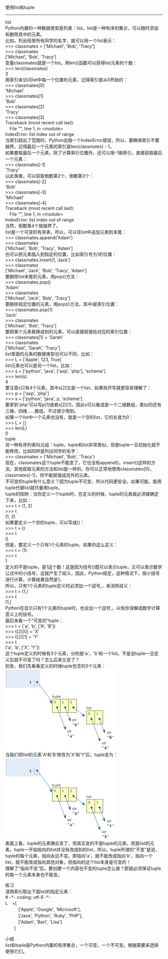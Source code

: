 使用list和tuple  
________________________________________  
list  
Python内置的一种数据类型是列表：list。list是一种有序的集合，可以随时添加和删除其中的元素。  
比如，列出班里所有同学的名字，就可以用一个list表示：  
\>>> classmates = ['Michael', 'Bob', 'Tracy']  
\>>> classmates  
['Michael', 'Bob', 'Tracy']  
变量classmates就是一个list。用len()函数可以获得list元素的个数：  
\>>> len(classmates)  
3  
用索引来访问list中每一个位置的元素，记得索引是从0开始的：  
\>>> classmates[0]  
'Michael'  
\>>> classmates[1]  
'Bob'  
\>>> classmates[2]  
'Tracy'  
\>>> classmates[3]  
Traceback (most recent call last):  
　File "<stdin>", line 1, in <module\>  
IndexError: list index out of range  
当索引超出了范围时，Python会报一个IndexError错误，所以，要确保索引不要越界，记得最后一个元素的索引是len(classmates) - 1。  
如果要取最后一个元素，除了计算索引位置外，还可以用-1做索引，直接获取最后一个元素：  
\>>> classmates[-1]  
'Tracy'  
以此类推，可以获取倒数第2个、倒数第3个：  
\>>> classmates[-2]  
'Bob'  
\>>> classmates[-3]  
'Michael'  
\>>> classmates[-4]  
Traceback (most recent call last):  
　File "<stdin>", line 1, in <module\>  
IndexError: list index out of range  
当然，倒数第4个就越界了。  
list是一个可变的有序表，所以，可以往list中追加元素到末尾：  
\>>> classmates.append('Adam')  
\>>> classmates  
['Michael', 'Bob', 'Tracy', 'Adam']  
也可以把元素插入到指定的位置，比如索引号为1的位置：  
\>>> classmates.insert(1, 'Jack')  
\>>> classmates  
['Michael', 'Jack', 'Bob', 'Tracy', 'Adam']  
要删除list末尾的元素，用pop()方法：  
\>>> classmates.pop()  
'Adam'  
\>>> classmates  
['Michael', 'Jack', 'Bob', 'Tracy']  
要删除指定位置的元素，用pop(i)方法，其中i是索引位置：  
\>>> classmates.pop(1)  
'Jack'  
\>>> classmates   
['Michael', 'Bob', 'Tracy']   
要把某个元素替换成别的元素，可以直接赋值给对应的索引位置：  
\>>> classmates[1] = 'Sarah'  
\>>> classmates  
['Michael', 'Sarah', 'Tracy']  
list里面的元素的数据类型也可以不同，比如：  
\>>> L = ['Apple', 123, True]  
list元素也可以是另一个list，比如：  
\>>> s = ['python', 'java', ['asp', 'php'], 'scheme']  
\>>> len(s)  
4  
要注意s只有4个元素，其中s[2]又是一个list，如果拆开写就更容易理解了：  
\>>> p = ['asp', 'php']  
\>>> s = ['python', 'java', p, 'scheme']  
要拿到'php'可以写p[1]或者s[2][1]，因此s可以看成是一个二维数组，类似的还有三维、四维……数组，不过很少用到。  
如果一个list中一个元素也没有，就是一个空的list，它的长度为0：  
\>>> L = []  
\>>> len(L)  
0  
tuple  
另一种有序列表叫元组：tuple。tuple和list非常类似，但是tuple一旦初始化就不能修改，比如同样是列出同学的名字：  
\>>> classmates = ('Michael', 'Bob', 'Tracy')  
现在，classmates这个tuple不能变了，它也没有append()，insert()这样的方法。其他获取元素的方法和list是一样的，你可以正常地使用classmates[0]，classmates[-1]，但不能赋值成另外的元素。  
不可变的tuple有什么意义？因为tuple不可变，所以代码更安全。如果可能，能用tuple代替list就尽量用tuple。  
tuple的陷阱：当你定义一个tuple时，在定义的时候，tuple的元素就必须被确定下来，比如：  
\>>> t = (1, 2)  
\>>> t  
(1, 2)  
如果要定义一个空的tuple，可以写成()：  
\>>> t = ()  
\>>> t  
()  
但是，要定义一个只有1个元素的tuple，如果你这么定义：  
\>>> t = (1)  
\>>> t  
1   
定义的不是tuple，是1这个数！这是因为括号()既可以表示tuple，又可以表示数学公式中的小括号，这就产生了歧义，因此，Python规定，这种情况下，按小括号进行计算，计算结果自然是1。  
所以，只有1个元素的tuple定义时必须加一个逗号,，来消除歧义：  
\>>> t = (1,)  
\>>> t  
(1,)  
Python在显示只有1个元素的tuple时，也会加一个逗号,，以免你误解成数学计算意义上的括号。   
最后来看一个“可变的”tuple：   
\>>> t = ('a', 'b', ['A', 'B'])  
\>>> t[2][0] = 'X'  
\>>> t[2][1] = 'Y'  
\>>> t  
('a', 'b', ['X', 'Y'])  
这个tuple定义的时候有3个元素，分别是'a'，'b'和一个list。不是说tuple一旦定义后就不可变了吗？怎么后来又变了？  
别急，我们先看看定义的时候tuple包含的3个元素：  
![](photo/2-3p0.png)  
当我们把list的元素'A'和'B'修改为'X'和'Y'后，tuple变为：  
![](photo/2-3p1.png)  
表面上看，tuple的元素确实变了，但其实变的不是tuple的元素，而是list的元素。tuple一开始指向的list并没有改成别的list，所以，tuple所谓的“不变”是说，tuple的每个元素，指向永远不变。即指向'a'，就不能改成指向'b'，指向一个list，就不能改成指向其他对象，但指向的这个list本身是可变的！  
理解了“指向不变”后，要创建一个内容也不变的tuple怎么做？那就必须保证tuple的每一个元素本身也不能变。  

练习  
请用索引取出下面list的指定元素：  
\# -\*- coding: utf-8 -*-    
L　=[  
　　　['Apple', 'Google', 'Microsoft'],  
　　　['Java', 'Python', 'Ruby', 'PHP'],  
　　　['Adam', 'Bart', 'Lisa']  
　　]  

小结  
list和tuple是Python内置的有序集合，一个可变，一个不可变。根据需要来选择使用它们。